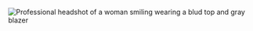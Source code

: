 ![Professional headshot of a woman smiling wearing a blud top and gray blazer](https://user-images.githubusercontent.com/89052658/130861393-805b04ae-5f27-46e1-8893-6b8e10deae4c.jpg)
